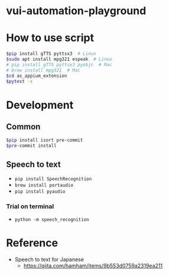 # vui-automation-playground

# How to use script

```bash
$pip install gTTS pyttsx3  # Linux
$sudo apt install mpg321 espeak  # Linux
# pip install gTTS pyttsx3 pyobjc  # Mac
# brew install mpg321  # Mac
$cd as_appium_extension
$pytest -s
```

# Development

## Common

```bash
$pip install isort pre-commit
$pre-commit install
```

## Speech to text

* ```pip install SpeechRecognition```
* ```brew install portaudio```
* ```pip install pyaudio```

### Trial on terminal
* ```python -m speech_recognition```

# Reference
* Speech to text for Japanese
   * https://qiita.com/hamham/items/9b553d0759a2319ea211
